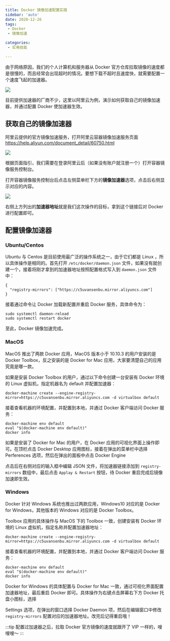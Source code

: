 ```yaml
---
title: Docker 镜像加速配置实践
sidebar: 'auto'
date: 2020-12-26
tags:
 - Docker
 - 镜像加速

categories:
 - 实用技能

---
```


由于网络原因，我们的个人计算机和服务器从 Docker 官方仓库拉取镜像的速度都是很慢的，而且经常会出现超时的情况。要想下载不超时且速度快，就需要配置一个速度飞起的加速器。

![](https://img.weishidong.com/Jietu20201226-211007.png)

目前提供加速器的厂商不少，这里以阿里云为例，演示如何获取自己的镜像加速器，并通过配置 Docker 使加速器生效。

## 获取自己的镜像加速器

阿里云提供的官方镜像加速服务，打开阿里云容器镜像加速服务页面 https://help.aliyun.com/document_detail/60750.html

![](https://img.weishidong.com/Jietu20201226-203020.png)

根据页面指引，我们需要在登录阿里云后（如果没有账户就注册一个）打开容器镜像服务控制台。

打开容器镜像服务控制台后点击左侧菜单栏下方的**镜像加速器**选项，点击后右侧显示对应的内容。

![](https://img.weishidong.com/Jietu20201226-203505.png)

右侧上方列出的**加速器地址**就是我们这次操作的目标，拿到这个链接后对 Docker 进行配置即可。


## 配置镜像加速器


### Ubuntu/Centos

Ubuntu 与 Centos 是目前使用最广泛的操作系统之一，由于它们都是 Linux ，所以具体操作是相同的。首先打开 `/etc/docker/daemon.json` 文件，如果没有就创建一个，接着将刚才拿到的加速器地址按照配置格式写入到 `daemon.json` 文件中：
```
{
  "registry-mirrors": ["https://c5uvansenbu.mirror.aliyuncs.com"]
}
```
接着通过命令让 Docker 加载新配置并重启 Docker 服务，具体命令为：
```
sudo systemctl daemon-reload
sudo systemctl restart docker
```

至此，Docker 镜像加速完成。

### MacOS 

MacOS 推出了两款 Docker 应用，MacOS 版本小于 10.10.3 的用户安装的是 Docker Toolbox，反之安装的是 Docker for Mac 应用，大家要清楚自己的应用究竟是哪一款。

如果是安装 Docker Toolbox 的用户，通过以下命令创建一台安装有 Docker 环境的 Linux 虚拟机，指定机器名为 default 并配置加速器：
```
docker-machine create --engine-registry-mirror=https://c5uvansenbu.mirror.aliyuncs.com -d virtualbox default
```
接着查看机器的环境配置，并配置到本地，并通过 Docker 客户端访问 Docker 服务：
```
docker-machine env default
eval "$(docker-machine env default)"
docker info
```

如果是安装了 Docker for Mac 的用户，在 Docker 应用的可视化界面上操作即可。在顶栏点击 Docker Desktop 应用图标，接着在弹出的菜单栏中选择 Perferences 选项，然后在弹出的面板中点击 Docker Engine

点击后在右侧对应的输入框中编辑 JSON 文件，将加速器链接添加到 `registry-mirrors` 数组中，最后点击 `Applay & Restart` 按钮，待 Docker 重启完成后镜像加速即生效。


### Windows

Docker 针对 Windows 系统也推出过两款应用，Windows10 对应的是 Docker for Windows，其他版本的 Windows 对应的是 Docker Toolbox。

Toolbox 应用的具体操作与 MacOS 下的 Toolbox 一致，创建安装有 Docker 环境的 Linux 虚拟机，指定名称并配置加速器地址：

```
docker-machine create --engine-registry-mirror=https://c5uvansenbu.mirror.aliyuncs.com -d virtualbox default
```
接着查看机器的环境配置，并配置到本地，并通过 Docker 客户端访问 Docker 服务：
```
docker-machine env default
eval "$(docker-machine env default)"
docker info
```

Docker for Windows 的具体配置与 Docker for Mac 一致，通过可视化界面配置加速器地址，最后重启 Docker 即可。具体操作为右键点击屏幕右下方 Docker 托盘小图标，选择

Settings 选项，在弹出的窗口选择 Docker Daemon 项，然后在编辑窗口中修改 `registry-mirrors` 配置对应的加速器地址。改完后记得重启哦！


:::tip 
配置过加速器之后，拉取 Docker 官方镜像的速度就跟开了 VIP 一样的，嗖嗖嗖～
:::
<Vssue :title="$title" />

